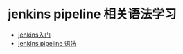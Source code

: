 # jenkins pipeline 相关语法学习
- [jenkins入门](https://www.jenkins.io/zh/doc/pipeline/tour/agents/)
- [jenkins pipeline 语法](https://www.jenkins.io/doc/book/pipeline/syntax/#agent)
